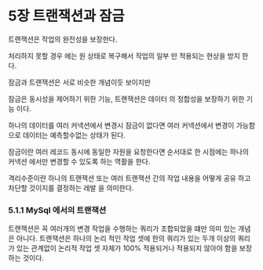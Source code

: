 # 5장 트랜잭션과 잠금 

트랜잭션은 작업의 완전성을 보장한다.

처리하지 못할 경우 에는 원 상태로 복구해서 작업의 일부 만 적용되는 현상을 방지 한다. 

잠금과 트랜잭션은 서로 비슷한 개념이듯 보이지만 

잠금은 동시성을 제어하기 위한 기능, 트랜잭션은 데이터 의 정합성을 보장하기 위한 기능 이다.

하나의 데이터를 여러 커넥션에서 변경시 잠금이 없다면 여러 커넥션에서 변경이 가능함으로 데이터는 예측할수없는 상태가 된다. 

잠금이란 여러 레코드 동시에 동일한 자원을 요청한다면 순서대로 한 시점에는 하나의 커넥션 에서만 변경할 수 있도록 하는 역활을 한다. 

격리수준이란 하나의 트랜잭션 또는 여러 트랜잭션 간의 작업 내용을 어떻게 공유 하고 차단할 것이지를 결정하는 레발 을 의미한다. 

### 5.1.1 MySql 에서의 트랜잭션 

트랜잭션은 꼭 여러개의 변경 작업을 수행하는 쿼리가 조합되었을 떄만 의미 있는 개념은 아니다. 트랜잭션은 하나의 논리 적인 작업 셋에 한의 쿼리가 있는 두개 이상의 쿼리가 있는 관계없이 논리적 작업 셋 자체가 100% 적용되거나 적용되지 않아야 함을 보장하는 것이다. 




